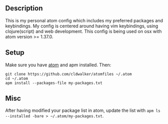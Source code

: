 ## Description
This is my personal atom config which includes my preferred packages and keybindings. My config is
centered around having vim keybindings, using clojure(script) and web development. This config is
being used on osx with atom version >= 1.37.0.

## Setup

Make sure you have [atom](https://atom.io/) and apm installed. Then:

```
git clone https://github.com/cldwalker/atomfiles ~/.atom
cd ~/.atom
apm install --packages-file my-packages.txt
```

## Misc

After having modified your package list in atom, update the list with `apm ls --installed -bare > ~/.atom/my-packages.txt`.
